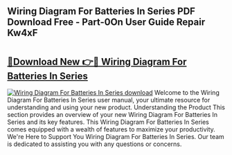 ## Wiring Diagram For Batteries In Series PDF Download Free - Part-0On User Guide Repair Kw4xF

# <h2><a href="http://dfkjd12.blite.top/?on=Wiring+Diagram+For+Batteries+In+Series">🔗Download New 👉🔴 Wiring Diagram For Batteries In Series</a></h2>

[![Wiring Diagram For Batteries In Series download](https://i.imgur.com/lujVjoI.png)](http://dfkjd12.blite.top/?on=Wiring+Diagram+For+Batteries+In+Series)
Welcome to the Wiring Diagram For Batteries In Series user manual, your ultimate resource for understanding and using your new product. Understanding the Product This section provides an overview of your new Wiring Diagram For Batteries In Series and its key features. This Wiring Diagram For Batteries In Series comes equipped with a wealth of features to maximize your productivity. We're Here to Support You Wiring Diagram For Batteries In Series. Our team is dedicated to assisting you with any questions or concerns.
